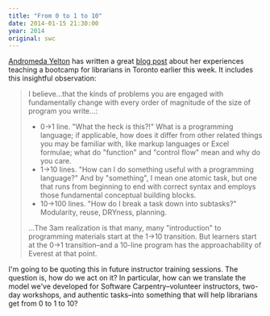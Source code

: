 ```yaml
---
title: "From 0 to 1 to 10"
date: 2014-01-15 21:30:00
year: 2014
original: swc
---
```

<p>
  <a href="http://andromedayelton.com">Andromeda Yelton</a> has written
  a great <a href="http://andromedayelton.com/blog/2014/01/15/thoughts-from-toronto-on-teaching-code-to-librarians/">blog post</a>
  about her experiences teaching a bootcamp for librarians in Toronto earlier this week.
  It includes this insightful observation:
</p>
<blockquote>
  <p>
    I believe…that the kinds of problems you are engaged with
    fundamentally change with every order of magnitude of the size of program you write…:
  </p>
  <ul>
    <li>
      0&rarr;1 line. "What the heck is this?!"
      What is a programming language;
      if applicable, how does it differ from other related things you may be familiar with, like markup languages or Excel formulae;
      what do "function" and "control flow" mean and why do you care.
    </li>
    <li>
      1&rarr;10 lines. "How can I do something useful with a programming language?"
      And by "something",
      I mean one atomic task,
      but one that runs from beginning to end with correct syntax and employs those fundamental conceptual building blocks.
    </li>
    <li>
      10&rarr;100 lines. "How do I break a task down into subtasks?"
      Modularity, reuse, DRYness, planning.
    </li>
  </ul>
  <p>
    …The 3am realization is that many, many "introduction" to programming materials start at the 1&rarr;10 transition.
    But learners start at the 0&rarr;1 transition–and a 10-line program has the approachability of Everest at that point.
  </p>
</blockquote>
<p>
  I'm going to be quoting this in future instructor training sessions.
  The question is,
  how do we act on it?
  In particular,
  how can we translate the model we've developed for Software Carpentry–volunteer instructors,
  two-day workshops,
  and authentic tasks–into something that
  will help librarians get from 0 to 1 to 10?
</p>
